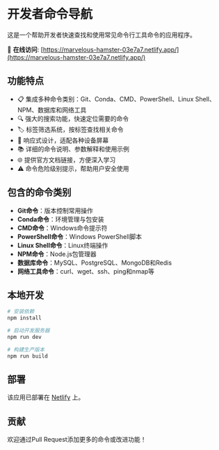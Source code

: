 # 开发者命令导航

这是一个帮助开发者快速查找和使用常见命令行工具命令的应用程序。

🔗 **在线访问**: [https://marvelous-hamster-03e7a7.netlify.app/](https://marvelous-hamster-03e7a7.netlify.app/)

## 功能特点

- 📋 集成多种命令类别：Git、Conda、CMD、PowerShell、Linux Shell、NPM、数据库和网络工具
- 🔍 强大的搜索功能，快速定位需要的命令
- 🏷️ 标签筛选系统，按标签查找相关命令
- 📱 响应式设计，适配各种设备屏幕
- 📚 详细的命令说明、参数解释和使用示例
- 🌐 提供官方文档链接，方便深入学习
- ⚠️ 命令危险级别提示，帮助用户安全使用

## 包含的命令类别

- **Git命令**：版本控制常用操作
- **Conda命令**：环境管理与包安装
- **CMD命令**：Windows命令提示符
- **PowerShell命令**：Windows PowerShell脚本
- **Linux Shell命令**：Linux终端操作
- **NPM命令**：Node.js包管理器
- **数据库命令**：MySQL、PostgreSQL、MongoDB和Redis
- **网络工具命令**：curl、wget、ssh、ping和nmap等

## 本地开发

```bash
# 安装依赖
npm install

# 启动开发服务器
npm run dev

# 构建生产版本
npm run build
```

## 部署

该应用已部署在 [Netlify](https://marvelous-hamster-03e7a7.netlify.app/) 上。

## 贡献

欢迎通过Pull Request添加更多的命令或改进功能！ 